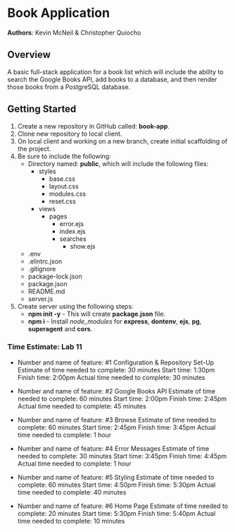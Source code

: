 # Book Application

**Authors**: Kevin McNeil & Christopher Quiocho

## Overview

A basic full-stack application for a book list which will include the ability to search the Google Books API, add books to a database, and then render those books from a PostgreSQL database.

## Getting Started

1. Create a new repository in GitHub called: **book-app**.
1. Clone new repository to local client.
1. On local client and working on a new branch, create initial scaffolding of the project.
1. Be sure to include the following:
    - Directory named: **public**, which will include the following files:
        - styles
            - base.css
            - layout.css
            - modules.css
            - reset.css
        - views
            - pages
                - error.ejs
                - index.ejs
                - searches
                    - show.ejs
    - .env
    - .elintrc.json
    - .gitignore
    - package-lock.json
    - package.json
    - README.md
    - server.js
1. Create server using the following steps:
    - **npm init -y** - This will create **package.json** file.
    - **npm i** - Install *node_modules* for **express**, **dontenv**, **ejs**, **pg**, **superagent** and **cors**.

### Time Estimate: Lab 11

- Number and name of feature: #1 Configuration & Repository Set-Up
Estimate of time needed to complete: 30 minutes
Start time: 1:30pm
Finish time: 2:00pm
Actual time needed to complete: 30 minutes

- Number and name of feature: #2 Google Books API
Estimate of time needed to complete: 60 minutes
Start time: 2:00pm
Finish time: 2:45pm
Actual time needed to complete: 45 minutes

- Number and name of feature: #3 Browse
Estimate of time needed to complete: 60 minutes
Start time: 2:45pm
Finish time: 3:45pm
Actual time needed to complete: 1 hour

- Number and name of feature: #4 Error Messages
Estimate of time needed to complete: 30 minutes
Start time: 3:45pm
Finish time: 4:45pm
Actual time needed to complete: 1 hour

- Number and name of feature: #5 Styling
Estimate of time needed to complete: 60 minutes
Start time: 4:50pm
Finish time: 5:30pm
Actual time needed to complete: 40 minutes

- Number and name of feature: #6 Home Page
Estimate of time needed to complete: 20 minutes
Start time: 5:30pm
Finish time: 5:40pm
Actual time needed to complete: 10 minutes
